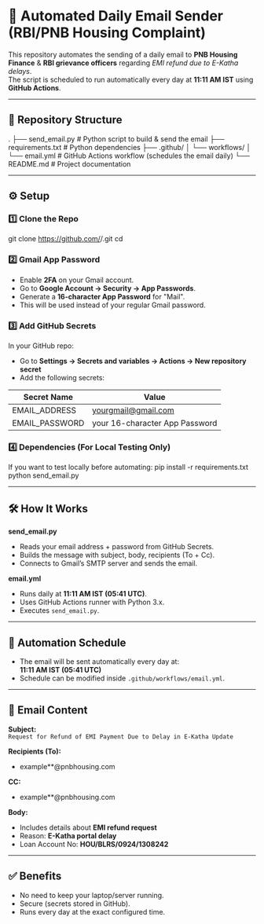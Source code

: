 # 📧 Automated Daily Email Sender (RBI/PNB Housing Complaint)

This repository automates the sending of a daily email to **PNB Housing Finance** & **RBI grievance officers** regarding *EMI refund due to E-Katha delays*.  
The script is scheduled to run automatically every day at **11:11 AM IST** using **GitHub Actions**.

---

## 📂 Repository Structure
.
├── send_email.py # Python script to build & send the email
├── requirements.txt # Python dependencies
├── .github/
│ └── workflows/
│ └── email.yml # GitHub Actions workflow (schedules the email daily)
└── README.md # Project documentation

---

## ⚙️ Setup

### 1️⃣ Clone the Repo
git clone https://github.com/<your-username>/<repo-name>.git
cd <repo-name>



### 2️⃣ Gmail App Password
- Enable **2FA** on your Gmail account.  
- Go to **Google Account → Security → App Passwords**.  
- Generate a **16-character App Password** for "Mail".  
- This will be used instead of your regular Gmail password.  

### 3️⃣ Add GitHub Secrets
In your GitHub repo:  
- Go to **Settings → Secrets and variables → Actions → New repository secret**  
- Add the following secrets:  

| Secret Name    | Value                          |
|----------------|--------------------------------|
| EMAIL_ADDRESS  | yourgmail@gmail.com            |
| EMAIL_PASSWORD | your 16-character App Password |

### 4️⃣ Dependencies (For Local Testing Only)
If you want to test locally before automating:
pip install -r requirements.txt
python send_email.py



---

## 🛠️ How It Works

**send_email.py**
- Reads your email address + password from GitHub Secrets.  
- Builds the message with subject, body, recipients (To + Cc).  
- Connects to Gmail’s SMTP server and sends the email.  

**email.yml**
- Runs daily at **11:11 AM IST (05:41 UTC)**.  
- Uses GitHub Actions runner with Python 3.x.  
- Executes `send_email.py`.  

---

## 📅 Automation Schedule
- The email will be sent automatically every day at:  
  **11:11 AM IST (05:41 UTC)**  
- Schedule can be modified inside `.github/workflows/email.yml`.  

---

## 📧 Email Content

**Subject:**  
`Request for Refund of EMI Payment Due to Delay in E-Katha Update`

**Recipients (To):**
- example**@pnbhousing.com  

**CC:**  
- example**@pnbhousing.com   

**Body:**  
- Includes details about **EMI refund request**  
- Reason: **E-Katha portal delay**  
- Loan Account No: **HOU/BLRS/0924/1308242**  

---

## ✅ Benefits
- No need to keep your laptop/server running.  
- Secure (secrets stored in GitHub).  
- Runs every day at the exact configured time.  

